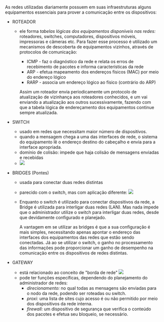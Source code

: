 

As redes utilizadas diariamente possuem em suas infraestruturas alguns equipamentos essenciais para prover a comunicação entre os dispositivos:

- ROTEADOR
	- ele forma _tabelas lógicas dos equipamentos disponíveis nas redes:_ roteadores, switches, computadores, dispositivos móveis, impressoras e câmeras etc. Para fazer esse processo é utilizado um mecanismos de descoberta de equipamentos vizinhos, através de protocolos de comunicação:
		- ICMP - faz o diagnóstico da rede e relata os erros de recebimento de pacotes e informa características da rede
		- ARP - efetua mapeamento dos endereços físicos (MAC) por meio do endereço lógico
		- RARP - associa um endereço lógico ao físico (contrário do ARP)
		
		Assim um roteador envia periodicamente um protocolo de atualização de vizinhança aos roteadores conhecidos, e um vai enviando a atualização aos outros sucessivamente, fazendo com que a tabela lógica de endereçamento dos equipamentos continue sempre atualizada.
- SWITCH
	- usado em redes que necessitam maior número de dispositivos.
	- quando a mensagem chega a uma das interfaces de rede, o sistema do equipamento lê o endereço destino do cabeçalho e envia para a interface apropriada.
	- domínio de colisão: impede que haja colisão de mensagens enviadas e recebidas
	- ![](switch.png)
- BRIDGES (Pontes)
	- usada para conectar duas redes distintas
	- parecido com o switch, mas com aplicação diferente:
		![](bridge_ponte.png)
	- Enquanto o switch é utilizado para conectar dispositivos da rede, a Bridge é utilizada para interligar duas redes (LAN). Mas nada impede que o administrador utilize o switch para interligar duas redes, desde que devidamente configurado e planejado.

		A vantagem em se utilizar as bridges é que a sua configuração é mais simples, necessitando apenas apontar o endereço das interfaces dos equipamentos das redes que estão sendo conectadas. Já ao se utilizar o switch, o ganho no processamento das informações pode proporcionar um ganho de desempenho na comunicação entre os dispositivos de redes distintas.

- GATEWAY
	- está relacionado ao conceito de "borda de rede"
		![](gateway.png)
	- pode ter funções específicas, dependendo do planejamento do administrador de redes:
		- _direcionamento:_  no qual todas as mensagens são enviadas para o nodo da rede, podendo ser roteadas ou switch.
		- _proxi:_ uma lista de sites cujo acesso é ou não permitido por meio dos dispositivos da rede interna.
		- _firewall:_ um dispositivo de segurança que verifica o conteúdo dos pacotes e efetua seu bloqueio, se necessário.

